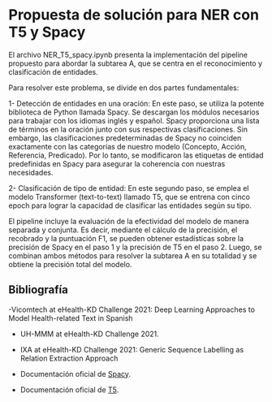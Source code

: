 # Propuesta de solución para NER con T5 y Spacy

El archivo NER_T5_spacy.ipynb presenta la implementación del pipeline propuesto para abordar la subtarea A, que se centra en el reconocimiento y clasificación de entidades.

Para resolver este problema, se divide en dos partes fundamentales:

1- Detección de entidades en una oración: En este paso, se utiliza la potente biblioteca de Python llamada Spacy. Se descargan los módulos necesarios para trabajar con los idiomas inglés y español. Spacy proporciona una lista de términos en la oración junto con sus respectivas clasificaciones. Sin embargo, las clasificaciones predeterminadas de Spacy no coinciden exactamente con las categorías de nuestro modelo (Concepto, Acción, Referencia, Predicado). Por lo tanto, se modificaron las etiquetas de entidad predefinidas en Spacy para asegurar la coherencia con nuestras necesidades.

2- Clasificación de tipo de entidad: En este segundo paso, se emplea el modelo Transformer (text-to-text) llamado T5, que se entrena con cinco epoch para lograr la capacidad de clasificar las entidades según su tipo.

El pipeline incluye la evaluación de la efectividad del modelo de manera separada y conjunta. Es decir, mediante el cálculo de la precisión, el recobrado y la puntuación F1, se pueden obtener estadísticas sobre la precisión de Spacy en el paso 1 y la precisión de T5 en el paso 2. Luego, se combinan ambos métodos para resolver la subtarea A en su totalidad y se obtiene la precisión total del modelo.

## Bibliografía

-Vicomtech at eHealth-KD Challenge 2021: Deep Learning Approaches to Model Health-related Text in Spanish

- UH-MMM at eHealth-KD Challenge 2021.

- IXA at eHealth-KD Challenge 2021: Generic Sequence Labelling as Relation Extraction Approach

- Documentación oficial de [Spacy](https://spacy.io/api/doc).

- Documentación oficial de [T5](https://huggingface.co/transformers/v4.11.3/model_doc/t5.html).
